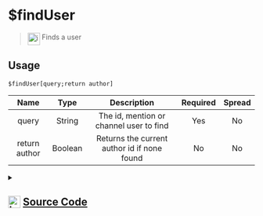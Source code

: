 # $findUser
> <img align="top" src="https://upload.wikimedia.org/wikipedia/commons/thumb/e/e4/Infobox_info_icon.svg/160px-Infobox_info_icon.svg.png?20150409153300" alt="image" width="25" height="auto"> Finds a user
## Usage
```
$findUser[query;return author]
```
| Name | Type | Description | Required | Spread
| :---: | :---: | :---: | :---: | :---: |
query | String | The id, mention or channel user to find | Yes | No
return author | Boolean | Returns the current author id if none found | No | No
<details>
<summary>
    
## <img align="top" src="https://cdn4.iconfinder.com/data/icons/iconsimple-logotypes/512/github-512.png" alt="image" width="25" height="auto">  [Source Code](https://github.com/tryforge/ForgeScript-V2/blob/main/src/native/findUser.ts)
    
</summary>
    
```ts
import noop from "../functions/noop"
import { ArgType, CompiledFunction, NativeFunction, Return } from "../structures"

export const UserMentionCharRegex = /[<>@]/g

export default new NativeFunction({
    name: "$findUser",
    version: "1.0.0",
    description: "Finds a user",
    brackets: true,
    args: [
        {
            name: "query",
            description: "The id, mention or channel user to find",
            rest: false,
            type: ArgType.String,
            required: true,
        },
        {
            name: "return author",
            description: "Returns the current author id if none found",
            rest: false,
            type: ArgType.Boolean,
        },
    ],
    unwrap: true,
    async execute(ctx, [q, rt]) {
        const id = q.replace(UserMentionCharRegex, "")

        if (CompiledFunction.IdRegex.test(id)) {
            const u = await ctx.client.users.fetch(id).catch(noop)
            if (u) return Return.success(u.id)
        }

        q = q.toLowerCase()

        return Return.success(
            ctx.client.users.cache.find((x) => x.id === id || x.username.toLowerCase() === q)?.id ??
                (rt ? ctx.user?.id : undefined)
        )
    },
})

```
    
</details>